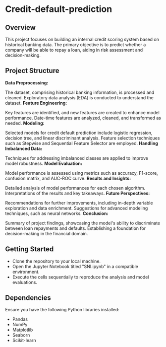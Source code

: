 # Credit-default-prediction
## Overview
This project focuses on building an internal credit scoring system based on historical banking data. The primary objective is to predict whether a company will be able to repay a loan, aiding in risk assessment and decision-making.

## Project Structure
**Data Preprocessing:**

The dataset, comprising historical banking information, is processed and cleaned.
Exploratory data analysis (EDA) is conducted to understand the dataset.
**Feature Engineering:**

Key features are identified, and new features are created to enhance model performance.
Date-time features are analyzed, cleaned, and transformed as needed.
**Modeling:**

Selected models for credit default prediction include logistic regression, decision tree, and linear discriminant analysis.
Feature selection techniques such as Stepwise and Sequential Feature Selector are employed.
**Handling Imbalanced Data:**

Techniques for addressing imbalanced classes are applied to improve model robustness.
**Model Evaluation:**

Model performance is assessed using metrics such as accuracy, F1-score, confusion matrix, and AUC-ROC curve.
**Results and Insights:**

Detailed analysis of model performances for each chosen algorithm.
Interpretations of the results and key takeaways.
**Future Perspectives:**

Recommendations for further improvements, including in-depth variable exploration and data enrichment.
Suggestions for advanced modeling techniques, such as neural networks.
**Conclusion:**

Summary of project findings, showcasing the model's ability to discriminate between loan repayments and defaults.
Establishing a foundation for decision-making in the financial domain.
## Getting Started
- Clone the repository to your local machine.
- Open the Jupyter Notebook titled "SNI.ipynb" in a compatible environment.
- Execute the cells sequentially to reproduce the analysis and model evaluations.
## Dependencies
Ensure you have the following Python libraries installed:

- Pandas
- NumPy
- Matplotlib
- Seaborn
- Scikit-learn
